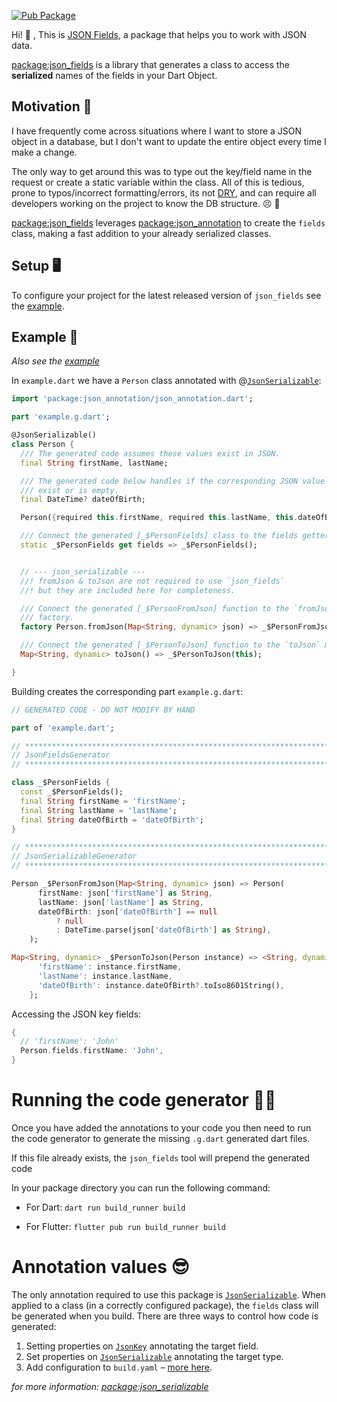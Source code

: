 
[![Pub Package](https://img.shields.io/pub/v/json_fields.svg)](https://pub.dev/packages/json_fields)

Hi! 👋 ,
This is [JSON Fields][package:json_fields], a package that helps you to work with JSON data.

[package:json_fields] is a library that generates a class to access the __serialized__ names of the fields in your Dart Object.

## Motivation 💪

I have frequently come across situations where I want to store a JSON object in a database,
but I don't want to update the entire object every time I make a change.

The only way to get around this was to type out the key/field name in the request or create a static variable within the class. All of this is tedious, prone to typos/incorrect formatting/errors, its not [DRY](https://en.wikipedia.org/wiki/Don%27t_repeat_yourself), and can require all developers working on the project to know the DB structure. 😣 😬

[package:json_fields] leverages [package:json_annotation] to create the `fields` class, making
a fast addition to your already serialized classes.

## Setup 🖥

To configure your project for the latest released version of
`json_fields` see the [example].

## Example 🧐

_Also see the [example][example]_

In `example.dart` we have a `Person` class annotated with
@[`JsonSerializable`]:

```dart
import 'package:json_annotation/json_annotation.dart';

part 'example.g.dart';

@JsonSerializable()
class Person {
  /// The generated code assumes these values exist in JSON.
  final String firstName, lastName;

  /// The generated code below handles if the corresponding JSON value doesn't
  /// exist or is empty.
  final DateTime? dateOfBirth;

  Person({required this.firstName, required this.lastName, this.dateOfBirth});

  /// Connect the generated [_$PersonFields] class to the fields getter.
  static _$PersonFields get fields => _$PersonFields();


  // --- json_serializable ---
  //! fromJson & toJson are not required to use `json_fields`
  //! but they are included here for completeness.

  /// Connect the generated [_$PersonFromJson] function to the `fromJson`
  /// factory.
  factory Person.fromJson(Map<String, dynamic> json) => _$PersonFromJson(json);

  /// Connect the generated [_$PersonToJson] function to the `toJson` method.
  Map<String, dynamic> toJson() => _$PersonToJson(this);

}
```

Building creates the corresponding part `example.g.dart`:

```dart
// GENERATED CODE - DO NOT MODIFY BY HAND

part of 'example.dart';

// **************************************************************************
// JsonFieldsGenerator
// **************************************************************************

class _$PersonFields {
  const _$PersonFields();
  final String firstName = 'firstName';
  final String lastName = 'lastName';
  final String dateOfBirth = 'dateOfBirth';
}

// **************************************************************************
// JsonSerializableGenerator
// **************************************************************************

Person _$PersonFromJson(Map<String, dynamic> json) => Person(
      firstName: json['firstName'] as String,
      lastName: json['lastName'] as String,
      dateOfBirth: json['dateOfBirth'] == null
          ? null
          : DateTime.parse(json['dateOfBirth'] as String),
    );

Map<String, dynamic> _$PersonToJson(Person instance) => <String, dynamic>{
      'firstName': instance.firstName,
      'lastName': instance.lastName,
      'dateOfBirth': instance.dateOfBirth?.toIso8601String(),
    };

```

Accessing the JSON key fields:

```dart
{
  // 'firstName': 'John'
  Person.fields.firstName: 'John',
}
```

# Running the code generator 🏃‍♂️

Once you have added the annotations to your code you then need to run the code
generator to generate the missing `.g.dart` generated dart files.

If this file already exists, the `json_fields` tool will prepend the generated code

In your package directory you can run the following command:

- For Dart:
`dart run build_runner build`

- For Flutter:
`flutter pub run build_runner build`

# Annotation values 😎

The only annotation required to use this package is [`JsonSerializable`]. When
applied to a class (in a correctly configured package), the `fields`
class will be generated when you build. There are three ways to control how code
is generated:

1. Setting properties on [`JsonKey`] annotating the target field.
2. Set properties on [`JsonSerializable`] annotating the target type.
3. Add configuration to `build.yaml` – [more here](https://pub.dev/packages/json_serializable#build-configuration).

*for more information: [package:json_serializable]*

[example]: https://github.com/mrgnhnt96/json_fields/tree/main/example
[package:json_annotation]: https://pub.dev/packages/json_annotation
[package:json_serializable]: https://pub.dev/packages/json_serializable
[package:json_fields]: https://pub.dev/packages/json_fields
[`JsonKey`]: https://pub.dev/documentation/json_annotation/latest/json_annotation/JsonKey-class.html
[`JsonSerializable`]: https://pub.dev/documentation/json_annotation/latest/json_annotation/JsonSerializable-class.html
